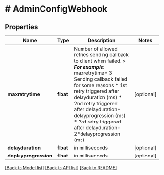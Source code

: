 # # AdminConfigWebhook

## Properties

Name | Type | Description | Notes
------------ | ------------- | ------------- | -------------
**maxretrytime** | **float** | Number of allowed retries sending callback to client when failed.  &gt; _**For example**_: maxretrytime&#x3D; 3  Sending callback failed for some reasons   * 1st retry triggered after delayduration (ms)   * 2nd retry triggered after delayduration+ delayprogression (ms)   * 3rd retry triggered after delayduration+ 2*delayprogression (ms) | [optional] 
**delayduration** | **float** | in milliseconds | [optional] 
**deplayprogression** | **float** | in milliseconds | [optional] 

[[Back to Model list]](../../README.md#documentation-for-models) [[Back to API list]](../../README.md#documentation-for-api-endpoints) [[Back to README]](../../README.md)


